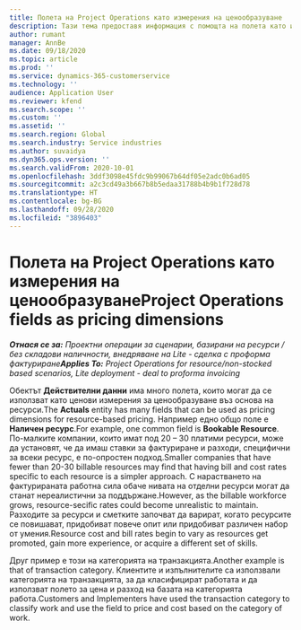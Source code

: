 ```yaml
---
title: Полета на Project Operations като измерения на ценообразуване
description: Тази тема предоставя информация с помощта на полета като измерения на ценообразуване в Dynamics 365 Project Operations.
author: rumant
manager: AnnBe
ms.date: 09/18/2020
ms.topic: article
ms.prod: ''
ms.service: dynamics-365-customerservice
ms.technology: ''
audience: Application User
ms.reviewer: kfend
ms.search.scope: ''
ms.custom: ''
ms.assetid: ''
ms.search.region: Global
ms.search.industry: Service industries
ms.author: suvaidya
ms.dyn365.ops.version: ''
ms.search.validFrom: 2020-10-01
ms.openlocfilehash: 3ddf3098e45fdc9b99067b64df05e2adc0b6ad05
ms.sourcegitcommit: a2c3cd49a3b667b8b5edaa31788b4b9b1f728d78
ms.translationtype: HT
ms.contentlocale: bg-BG
ms.lasthandoff: 09/28/2020
ms.locfileid: "3896403"
---
```

# <a name="project-operations-fields-as-pricing-dimensions"></a><span data-ttu-id="fc5a1-103">Полета на Project Operations като измерения на ценообразуване</span><span class="sxs-lookup"><span data-stu-id="fc5a1-103">Project Operations fields as pricing dimensions</span></span>

<span data-ttu-id="fc5a1-104">_**Отнася се за:** Проектни операции за сценарии, базирани на ресурси / без складови наличности, внедряване на Lite - сделка с проформа фактуриране_</span><span class="sxs-lookup"><span data-stu-id="fc5a1-104">_**Applies To:** Project Operations for resource/non-stocked based scenarios, Lite deployment - deal to proforma invoicing_</span></span>

<span data-ttu-id="fc5a1-105">Обектът **Действителни данни** има много полета, които могат да се използват като ценови измерения за ценообразуване въз основа на ресурси.</span><span class="sxs-lookup"><span data-stu-id="fc5a1-105">The **Actuals** entity has many fields that can be used as pricing dimensions for resource-based pricing.</span></span> <span data-ttu-id="fc5a1-106">Например едно общо поле е **Наличен ресурс**.</span><span class="sxs-lookup"><span data-stu-id="fc5a1-106">For example, one common field is **Bookable Resource**.</span></span> <span data-ttu-id="fc5a1-107">По-малките компании, които имат под 20 – 30 платими ресурси, може да установят, че да имаш ставки за фактуриране и разходи, специфични за всеки ресурс, е по-опростен подход.</span><span class="sxs-lookup"><span data-stu-id="fc5a1-107">Smaller companies that have fewer than 20-30 billable resources may find that having bill and cost rates specific to each resource is a simpler approach.</span></span> <span data-ttu-id="fc5a1-108">С нарастването на фактурираната работна сила обаче нивата на отделни ресурси могат да станат нереалистични за поддържане.</span><span class="sxs-lookup"><span data-stu-id="fc5a1-108">However, as the billable workforce grows, resource-secific rates could become unrealistic to maintain.</span></span> <span data-ttu-id="fc5a1-109">Разходите за ресурси и сметките започват да варират, когато ресурсите се повишават, придобиват повече опит или придобиват различен набор от умения.</span><span class="sxs-lookup"><span data-stu-id="fc5a1-109">Resource cost and bill rates begin to vary as resources get promoted, gain more experience, or acquire a different set of skills.</span></span> 

<span data-ttu-id="fc5a1-110">Друг пример е този на категорията на транзакцията.</span><span class="sxs-lookup"><span data-stu-id="fc5a1-110">Another example is that of transaction category.</span></span> <span data-ttu-id="fc5a1-111">Клиентите и изпълнителите са използвали категорията на транзакцията, за да класифицират работата и да използват полето за цена и разход на базата на категорията работа.</span><span class="sxs-lookup"><span data-stu-id="fc5a1-111">Customers and Implementers have used the transaction category to classify work and use the field to price and cost based on the category of work.</span></span>
